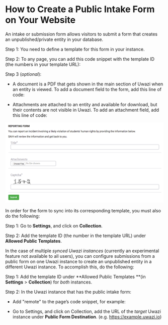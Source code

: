 # How to Create a Public Intake Form on Your Website

An intake or submission form allows visitors to submit a form that creates an unpublished/private entity in your database.

Step 1: You need to define a template for this form in your instance.

Step 2: To any page, you can add this code snippet with the template ID (the numbers in your template URL): <PublicForm template="ID_OF_THE_TEMPLATE" />

Step 3 (_optional_):

- A document is a PDF that gets shown in the main section of Uwazi when an entity is viewed. To add a document field to the form, add this line of code: <PublicForm template="ID_OF_THE_TEMPLATE" file />

- Attachments are attached to an entity and available for download, but their contents are not visible in Uwazi. To add an attachment field, add this line of code: <PublicForm template="ID_OF_THE_TEMPLATE" attachments />

![image alt text](images/image_72.png)

In order for the form to sync into its corresponding template, you must also do the following:

Step 1: Go to **Settings**, and click on **Collection**.

Step 2: Add the template ID (the number in the template URL) under **Allowed Public Templates**.

In the case of multiple _synced Uwazi instances_ (currently an experimental feature not available to all users), you can configure submissions from a public form on one Uwazi instance to create an unpublished entity in a different Uwazi instance. To accomplish this, do the following:

Step 1: Add the template ID under **Allowed Public Templates **(in **Settings** > **Collection**) for _both_ instances.

Step 2: In the Uwazi instance that has the public intake form:

- Add "remote" to the page’s code snippet, for example: <PublicForm template="ID_OF_THE_TEMPLATE" remote />

- Go to Settings, and click on Collection, add the URL of the _target_ Uwazi instance under **Public Form Destination**. (e.g. https://example.uwazi.io)

